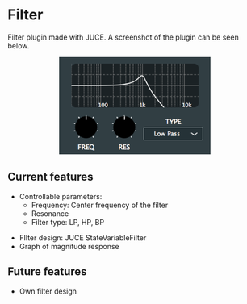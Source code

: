 Filter
======

Filter plugin made with JUCE. A screenshot of the plugin can be seen below.

<p align="center">
	<img src="Images/filter.png" width="300">
</p>
			
## Current features
* Controllable parameters:
	- Frequency: Center frequency of the filter
	- Resonance
	- Filter type: LP, HP, BP
- FIlter design: JUCE StateVariableFilter
- Graph of magnitude response

## Future features
- Own filter design
